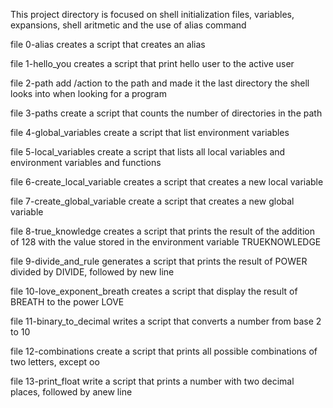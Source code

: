 This project directory is focused on shell initialization files, variables, expansions, shell aritmetic and the use of alias command

file 0-alias creates a script that creates an alias

file 1-hello_you creates a script that print hello user to the active user

file 2-path add /action to the path and made it the last directory the shell looks into when looking for a program

file 3-paths create a script that counts the number of directories in the path

file 4-global_variables create a script that list environment variables

file 5-local_variables create a script that lists all local variables and environment variables and functions

file 6-create_local_variable creates a script that creates a new local variable

file 7-create_global_variable create a script that creates a new global variable

file 8-true_knowledge creates a script that prints the result of the addition of 128 with the value stored in the environment variable TRUEKNOWLEDGE

file 9-divide_and_rule generates a script that prints the result of POWER divided by DIVIDE, followed by new line

file 10-love_exponent_breath creates a script that display the result of BREATH to the power LOVE

file 11-binary_to_decimal writes a script that converts a number from base 2 to 10

file 12-combinations create a script that prints all possible combinations of two letters, except oo

file 13-print_float write a script that prints a number with two decimal places, followed by anew line
